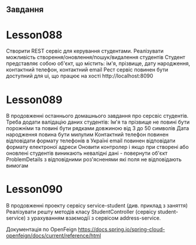 ## Завдання
# Lesson088
Створити REST сервіс для керування студентами.
Реалізувати можливість створення/оновлення/пошук/видалення студентів
Студент представляє собою об'єкт, що містить: ім'я, прізвище, дату народження, контактний телефон, контактний email
Рест сервіс повинен бути доступний для ui, що працює на хості http://localhost:8090

# Lesson089
В продовженні останнього домашнього завдання про серсвіс студентів.
Треба додати валідацію даних студентів:
Ім'я та прізвище не повині бути порожніми та повині бути рядками довжиною від 3 до 50 символів
Дата народження повина бути милулим
Контактний телефон повинен відповідати формату телефонів в Україні
email повинен відповідати формату електроної адреси
Оновити контролер і якщо при створені або оновлені студентів виникають невалідні дані - повернути об'єкт ProblemDetails з відповідними роз'ясненями які поля не відповідають вимогам

# Lesson090
В продовженні проекту сервісу service-student (див. приклад з заняття)
Реалізувати решту методів класу StudentController (сервісу student-service) з урахуванням взаємодії з сервісом address-service.

Документація по OpenFeign
https://docs.spring.io/spring-cloud-openfeign/docs/current/reference/html